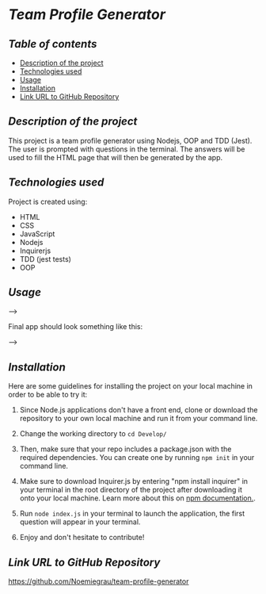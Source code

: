 # **_Team Profile Generator_**

## **_Table of contents_**
* [Description of the project](#description-of-the-project)
* [Technologies used](#technologies-used)
* [Usage](#usage)
* [Installation](#installation)
* [Link URL to GitHub Repository](#link-URL-to-GitHub-repository)

## **_Description of the project_**
This project is a team profile generator using Nodejs, OOP and TDD (Jest). The user is prompted with questions in the terminal. The answers will be used to fill the HTML page that will then be generated by the app.

## **_Technologies used_**
Project is created using:
* HTML
* CSS
* JavaScript
* Nodejs
* Inquirerjs
* TDD (jest tests)
* OOP

## **_Usage_**

-->

Final app should look something like this:

-->

## **_Installation_**
Here are some guidelines for installing the project on your local machine in order to be able to try it: 

1. Since Node.js applications don't have a front end, clone or download the repository to your own local machine and run it from your command line.

2. Change the working directory to ```cd Develop/```

3. Then, make sure that your repo includes a package.json with the required dependencies. You can create one by running ```npm init``` in your command line.

4. Make sure to download Inquirer.js by entering "npm install inquirer" in your terminal in the root directory of the project after downloading it onto your local machine. Learn more about this on [npm documentation.](https://www.npmjs.com/package/inquirer).

5. Run ```node index.js``` in your terminal to launch the application, the first question will appear in your terminal. 

6. Enjoy and don't hesitate to contribute!

## **_Link URL to GitHub Repository_**
https://github.com/Noemiegrau/team-profile-generator